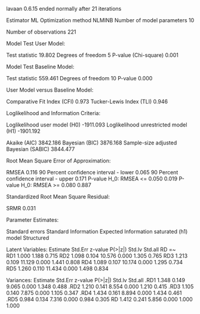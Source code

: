 lavaan 0.6.15 ended normally after 21 iterations

  Estimator                                         ML
  Optimization method                           NLMINB
  Number of model parameters                        10

  Number of observations                           221

Model Test User Model:
                                                      
  Test statistic                                19.802
  Degrees of freedom                                 5
  P-value (Chi-square)                           0.001

Model Test Baseline Model:

  Test statistic                               559.461
  Degrees of freedom                                10
  P-value                                        0.000

User Model versus Baseline Model:

  Comparative Fit Index (CFI)                    0.973
  Tucker-Lewis Index (TLI)                       0.946

Loglikelihood and Information Criteria:

  Loglikelihood user model (H0)              -1911.093
  Loglikelihood unrestricted model (H1)      -1901.192
                                                      
  Akaike (AIC)                                3842.186
  Bayesian (BIC)                              3876.168
  Sample-size adjusted Bayesian (SABIC)       3844.477

Root Mean Square Error of Approximation:

  RMSEA                                          0.116
  90 Percent confidence interval - lower         0.065
  90 Percent confidence interval - upper         0.171
  P-value H_0: RMSEA <= 0.050                    0.019
  P-value H_0: RMSEA >= 0.080                    0.887

Standardized Root Mean Square Residual:

  SRMR                                           0.031

Parameter Estimates:

  Standard errors                             Standard
  Information                                 Expected
  Information saturated (h1) model          Structured

Latent Variables:
                   Estimate  Std.Err  z-value  P(>|z|)   Std.lv  Std.all
  RD =~                                                                 
    RD1               1.000                               1.188    0.715
    RD2               1.098    0.104   10.576    0.000    1.305    0.765
    RD3               1.213    0.109   11.129    0.000    1.441    0.808
    RD4               1.089    0.107   10.174    0.000    1.295    0.734
    RD5               1.260    0.110   11.434    0.000    1.498    0.834

Variances:
                   Estimate  Std.Err  z-value  P(>|z|)   Std.lv  Std.all
   .RD1               1.348    0.149    9.065    0.000    1.348    0.488
   .RD2               1.210    0.141    8.554    0.000    1.210    0.415
   .RD3               1.105    0.140    7.875    0.000    1.105    0.347
   .RD4               1.434    0.161    8.894    0.000    1.434    0.461
   .RD5               0.984    0.134    7.316    0.000    0.984    0.305
    RD                1.412    0.241    5.856    0.000    1.000    1.000

